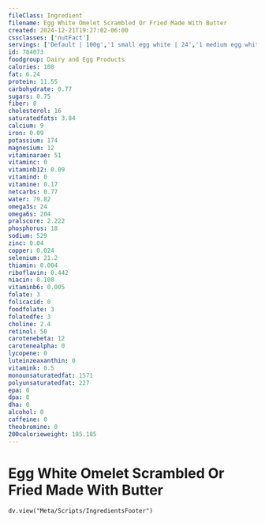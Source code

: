 ```yaml
---
fileClass: Ingredient
filename: Egg White Omelet Scrambled Or Fried Made With Butter
created: 2024-12-21T19:27:02-06:00
cssclasses: ['nutFact']
servings: ['Default | 100g','1 small egg white | 24','1 medium egg white | 29','1 large egg white | 33','1 extra large egg white | 38','1 jumbo egg white | 43','1 egg white, ns as to size | 33','1 cup | 163']
id: 784073
foodgroup: Dairy and Egg Products 
calories: 108
fat: 6.24
protein: 11.55
carbohydrate: 0.77
sugars: 0.75
fiber: 0
cholesterol: 16
saturatedfats: 3.84
calcium: 9
iron: 0.09
potassium: 174
magnesium: 12
vitaminarae: 51
vitaminc: 0
vitaminb12: 0.09
vitamind: 0
vitamine: 0.17
netcarbs: 0.77
water: 79.82
omega3s: 24
omega6s: 204
pralscore: 2.222
phosphorus: 18
sodium: 529
zinc: 0.04
copper: 0.024
selenium: 21.2
thiamin: 0.004
riboflavin: 0.442
niacin: 0.108
vitaminb6: 0.005
folate: 3
folicacid: 0
foodfolate: 3
folatedfe: 3
choline: 2.4
retinol: 50
carotenebeta: 12
carotenealpha: 0
lycopene: 0
luteinzeaxanthin: 0
vitamink: 0.5
monounsaturatedfat: 1571
polyunsaturatedfat: 227
epa: 0
dpa: 0
dha: 0
alcohol: 0
caffeine: 0
theobromine: 0
200calorieweight: 185.185
---
```


# Egg White Omelet Scrambled Or Fried Made With Butter

```dataviewjs
dv.view("Meta/Scripts/IngredientsFooter")
```